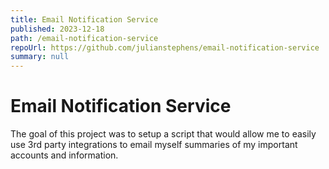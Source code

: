 ```yaml
---
title: Email Notification Service
published: 2023-12-18
path: /email-notification-service
repoUrl: https://github.com/julianstephens/email-notification-service
summary: null
---
```


# Email Notification Service

The goal of this project was to setup a script that would allow me to easily use 3rd party integrations to email myself summaries of my important accounts and information.
